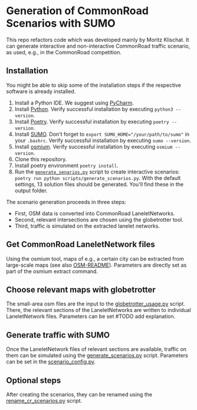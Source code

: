 # Generation of CommonRoad Scenarios with SUMO
This repo refactors code which was developed mainly by Moritz Klischat. It can generate interactive and non-interactive CommonRoad traffic scenario, as used, e.g., in the CommonRoad competition. 

## Installation
You might be able to skip some of the installation steps if the respective software is already installed. 
1. Install a Python IDE. We suggest using [PyCharm](https://www.jetbrains.com/pycharm/).
2. Install [Python](https://www.python.org/downloads/). Verify successful installation by executing `python3 --version`. 
3. Install [Poetry](https://python-poetry.org/docs/). Verify successful installation by executing `poetry --version`.
4. Install [SUMO](https://sumo.dlr.de/docs/Downloads.php). Don't forget to `export SUMO_HOME="/your/path/to/sumo"` in your `.bashrc`. Verify successful installation by executing `sumo --version`.
5. Install [osmium](https://osmcode.org/osmium-tool/). Verify successful installation by executing `osmium --version`. 
6. Clone this repository.
7. Install poetry environment `poetry install`.
8. Run the [`generate_senarios.py`](scripts/generate_senarios.py) script to create interactive scenarios: `poetry run python scripts/generate_scenarios.py`. With the default settings, 13 solution files should be generated. You'll find these in the output folder. 

The scenario generation proceeds in three steps:
- First, OSM data is converted into CommonRoad LaneletNetworks.
- Second, relevant intersections are chosen using the globetrotter tool.
- Third, traffic is simulated on the extracted lanelet networks.

## Get CommonRoad LaneletNetwork files
Using the osmium tool, maps of e.g., a certain city can be extracted from large-scale maps (see also [OSM-README](example_files/osm/README.md)). 
Parameters are directly set as part of the osmium extract command. 

## Choose relevant maps with globetrotter
The small-area osm files are the input to the [globetrotter_usage.py](scripts/globetrotter_usage.py) script. There, the relevant sections of the LaneletNetworks are written to individual LaneletNetwork files.
Parameters can be set #TODO add explanation.

## Generate traffic with SUMO
Once the LaneletNetwork files of relevant sections are available, traffic on them can be simulated using the [generate_scenarios.py](scripts/generate_senarios.py) script.
Parameters can be set in the [scenario_config.py](scenario_factory/config_files/scenario_config.py). 

## Optional steps
After creating the scenarios, they can be renamed using the [rename_cr_scenarios.py](scripts/rename_cr_scenarios.py) script. 

